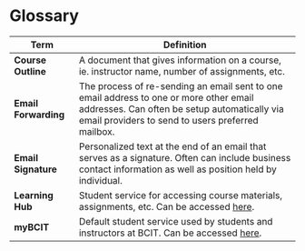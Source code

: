# Glossary

| **Term** |  **Definition**              |
|------------------------------|--------------------------------------------------|
|**Course Outline** | A document that gives information on a course, ie. instructor name, number of assignments, etc.|
|**Email Forwarding**| The process of re-sending an email sent to one email address to one or more other email addresses. Can often be setup automatically via email providers to send to users preferred mailbox.|
|**Email Signature**| Personalized text at the end of an email that serves as a signature. Often can include business contact information as well as position held by individual.|
|**Learning Hub** | Student service for accessing course materials, assignments, etc. Can be accessed [here](https://learn.bcit.ca).|
|**myBCIT** | Default student service used by students and instructors at BCIT. Can be accessed [here](https://my.bcit.ca).|

